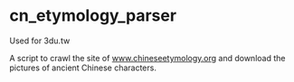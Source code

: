 # cn_etymology_parser

Used for 3du.tw

A script to crawl the site of www.chineseetymology.org and download the pictures of ancient Chinese characters.
